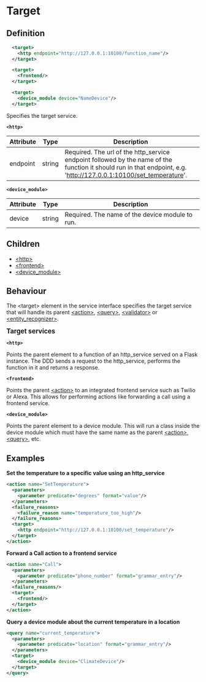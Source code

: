 <span style="font-size: 2em">**Target**</span>

## Definition
```xml
  <target>
    <http endpoint="http://127.0.0.1:10100/function_name"/>
  </target>
```
```xml
  <target>
    <frontend/>
  </target>
```
```xml
  <target>
    <device_module device="NameDevice"/>
  </target>
```

Specifies the target service.

**`<http>`**

Attribute | Type | Description
--- | --- | ---
endpoint | string | Required. The url of the http_service endpoint followed by the name of the function it should run in that endpoint, e.g. 'http://127.0.0.1:10100/set_temperature'.

**`<device_module>`**

Attribute | Type | Description |
--- | --- | --- |
device | string | Required. The name of the device module to run. |


## Children

- [<http\>](/tdm_documentation/service_interface/children/target)
- [<frontend\>](/tdm_documentation/service_interface/children/target)
- [<device_module\>](/tdm_documentation/service_interface/children/target)


## Behaviour

The <target\> element in the service interface specifies the target service that will handle its parent [<action\>](/tdm_documentation/service_interface/elements/action), [<query\>](/tdm_documentation/service_interface/elements/query), [<validator\>](/tdm_documentation/service_interface/elements/validator) or [<entity_recognizer\>](/tdm_documentation/service_interface/elements/entity_recognizer).

<span style="font-size: 1.2em">**Target services**</span>

**`<http>`**

Points the parent element to a function of an http_service served on a Flask instance. The DDD sends a request to the http_service, performs the function in it and returns a response. <!--LINK to API docs-->

**`<frontend>`**

Points the parent [<action\>](/tdm_documentation/service_interface/elements/action) to an integrated frontend service such as Twilio or Alexa. This allows for performing actions like forwarding a call using a frontend service.

<!-- I think it would be good to point (or have it here) to some list of the frontend actions already implemented in TDM. There is one in the Taiga wiki. -->

**`<device_module>`**

Points the parent element to a device module. This will run a class inside the device module which must have the same name as the parent [<action\>](/tdm_documentation/service_interface/elements/action), [<query\>](/tdm_documentation/service_interface/elements/action), etc.


## Examples

**Set the temperature to a specific value using an http_service**

```xml
<action name="SetTemperature">
  <parameters>
    <parameter predicate="degrees" format="value"/>
  </parameters>
  <failure_reasons>
    <failure_reason name="temperature_too_high"/>
  </failure_reasons>
  <target>
    <http endpoint="http://127.0.0.1:10100/set_temperature"/>
  </target>
</action>
```

**Forward a Call action to a frontend service**

```xml
<action name="Call">
  <parameters>
    <parameter predicate="phone_number" format="grammar_entry"/>
  </parameters>
  <failure_reasons/>
  <target>
    <frontend/>
  </target>
</action>
```

**Query a device module about the current temperature in a location**

```xml
<query name="current_temperature">
  <parameters>
    <parameter predicate="location" format="grammar_entry"/>
  </parameters>
  <target>
    <device_module device="ClimateDevice"/>
  </target>
</query>
```
